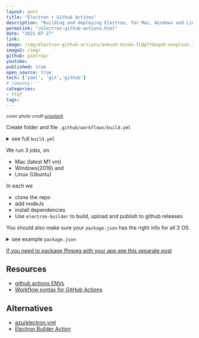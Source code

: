 ```yaml
---
layout: post
title: "Electron + Github Actions"
description: "Building and deploying Electron, for Mac, Windows and Linux, to github releases using github actions"
permalink: "/electron-github-actions.html"
date: "2021-07-27"
link: 
image: /img/electron-github-actions/ankush-minda-TLBplYQvqn0-unsplash.jpeg
image2: /img/
github: pietrop/
youtube: 
published: true
open_source: true
tech: ['yaml', 'git','github']
# company: ''
categories:
- ttqf
tags:
---
```


<small><i>cover photo credit [unsplash](https://unsplash.com/photos/TLBplYQvqn0) </i></small>

<!-- 
<div class="image-wrapper">
    <img src="{{ image2 }}" alt="{{ description }}" />
</div> -->


<!-- 0000-mm-dd-title.md -->

Create folder and file `.github/workflows/build.yml`


<details>
  <summary>see full <code>build.yml</code></summary>


```yaml
name: Build Electron Releases 
on:
  push:
    branches:
      - master # TODO: you can tweak this to run only a specific branch of your choosing
jobs:
  # Mac version M1 arm64 + older
  build_on_mac:
    runs-on: macOS-latest
    steps:
    - uses: actions/checkout@master
      with:
        ref: master # TODO: you can tweak this to run only a specific branch of your choosing
    - uses: actions/setup-node@master
      with:
        node-version: 14
    - name: Install dependencies
      run: npm install
    - name: Build Electron
      env:
        ELECTRON: true
        PUBLISH_FOR_PULL_REQUEST: false
        ELECTRON_CACHE: $HOME/.cache/electron
        ELECTRON_BUILDER_CACHE: $HOME/.cache/electron-builder
        USE_HARD_LINKS: false
        YARN_GPG: no
        GITHUB_TOKEN: ${{ secrets.github_token }}
      run: npm run build:m:publish:always # your npm script in package.json to run electron builder for mac
    - name: see directory
      run: ls ./dist
  # Linux version
  build_on_linux:
    runs-on: ubuntu-latest
    steps:
    - uses: actions/checkout@master
      with:
        ref: master # TODO: you can tweak this to run only a specific branch of your choosing
    - uses: actions/setup-node@master
      with:
        node-version: 14
    - name: Install dependencies
      run: npm install
    - name: Build Electron
      env:
        ELECTRON: true
        PUBLISH_FOR_PULL_REQUEST: false
        ELECTRON_CACHE: $HOME/.cache/electron
        ELECTRON_BUILDER_CACHE: $HOME/.cache/electron-builder
        USE_HARD_LINKS: false
        YARN_GPG: no
        GITHUB_TOKEN: ${{ secrets.github_token }}
      run: npm run build:l:publish:always # your npm script in package.json to run electron builder for linux
    - name: see directory
      run: ls ./dist
  # Windows version
  build_on_win:
    runs-on: windows-2016
    steps:
    - uses: actions/checkout@master
      with:
        ref:  master # TODO: you can tweak this to run only a specific branch of your choosing  
    - uses: actions/setup-node@master
      with:
        node-version: 14
    - name: Install dependencies
      run: npm install
    - name: Build Electron on Windows
      env:
        ELECTRON: true
        PUBLISH_FOR_PULL_REQUEST: false
        ELECTRON_CACHE: $HOME/.cache/electron
        ELECTRON_BUILDER_CACHE: $HOME/.cache/electron-builder
        USE_HARD_LINKS: false
        YARN_GPG: no
        GITHUB_TOKEN: ${{ secrets.github_token }}
      run: npm run build:w:publish:always # your npm script in package.json to run electron builder for windows
    - name: see directory
      run: ls .\dist\squirrel-windows
```

</details>

We run 3 jobs, on
-  Mac (latest M1 vm)
-  Windows(2016) and
-   Linux (Ubuntu)

In each we 
- clone the repo
- add nodeJs
- install dependencies 
- Use `electron-builder` to build, upload and publish to github releases


You should also make sure your `package.json` has the right info for all 3 OS.

<details>
  <summary>see example <code>package.json</code></summary>

```json
{
  "name": "digital-paper-edit-electron",
  "productName": "autoEdit 3", // TODO: set for your app
  "version": "1.6.2-alpha.22", // TODO: set for your app
  "description": "Digital Paper Edit app",// TODO: set for your app
  "main": "src/electron-main.js", // TODO: set for your app
  "scripts": {
    ...
    "build:l:publish:always": "electron-builder -l --publish always",
    "build:m:publish:always": "electron-builder -m  --x64 --arm64 --publish always",
    "build:w:publish:always": "electron-builder -w --x64 --ia32 --publish always",
  },
  "license": "MIT", // TODO: set for your app
  "author": "Pietro Passarelli CC0 2019", // TODO: set for your app
  "contributors": [
    ""
  ],
  "bugs": {
    "url": "https://github.com/pietrop/digital-paper-edit-electron/issues" // TODO: set for your app
  },
  "homepage": "https://github.com/pietrop/digital-paper-edit-electron", // TODO: set for your app
  "repository": {
    "type": "git",
    "url": "git+https://github.com/pietrop/digital-paper-edit-electron.git" // TODO: set for your app
  },
  "build": {
    "publish": {
      "provider": "github",
      "releaseType": "prerelease",
      "vPrefixedTagName": false,
      "owner": "pietrop", // TODO: set for your app
      "repo": "digital-paper-edit-electron" // TODO: set for your app
    },
    "appId": "org.dpe.dpe-electron", // TODO: set for your app
    "artifactName": "${productName}-${version}-${arch}.${ext}",
    "asar": false,
    "directories": {
      "buildResources": "assets"
    },
    "files": [ // TODO: This might not be needed depending on your config
      "**/*",
      "build/**",
      "!config/",
      "!assets/",
      "!spec/",
      "!project_page/",
      "!vendor/",
      "!docs/",
      "!dist/",
      "!icons/",
      "node_modules/**/*"
    ],
    "copyright": "Pietro Passarelli CC0 2020", // TODO: set for your app
    "mac": {
      "category": "public.app-category.productivity",// TODO: set category for your app
      "target": [
        {
          "target": "dmg",
          "arch": [
            "x64",
            "arm64"
          ]
        }
      ]
    },
    "dmg": { // TODO: This might not be needed depending on your config
      "background": "assets/background.png", // TODO: it assumes you have a background image for your dmg
      "icon": "assets/icon.icns", // TODO: it assumes you have an icon image for your dmg
      "iconSize": 128,
      "contents": [
        {
          "x": 448,
          "y": 340,
          "type": "link",
          "path": "/Applications"
        },
        {
          "x": 192,
          "y": 340,
          "type": "file"
        }
      ]
    },
    "win": {
      "artifactName": "${productName}-${version}-${arch}.${ext}",
      "target": [
        {
          "target": "portable",
          "arch": [
            "x64",
            "arm64",
            "ia32"
          ]
        }
      ],
      "icon": "build/icon.ico",
    },
    "deb": {
      "synopsis": "Digital Paper Edit Desktop App"  // TODO: set synopsis for your app
    },
    "linux": {
      "category": "",
      "packageCategory": "GNOME;GTK;VideoEditing;PaperEditing;Transcriptions",  // TODO: set packageCategory for your app
      "description": "Digital Paper Edit Desktop App", // TODO: description for your app
      "target": [
        "AppImage"
      ],
      "maintainer": "Pietro Passarelli",
    }
  },
  "devDependencies": {
    ...
    "electron": "^12.0.0",
    "electron-builder": "^22.11.7",
    ...
  }
}

```


</details>


[If you need to package ffmpeg with your app see this separate post](/ffmpeg-electron.html)

## Resources
- [github actions ENVs](https://docs.github.com/en/actions/reference/environment-variables)
- [Workflow syntax for GitHub Actions](https://docs.github.com/en/enterprise-server@3.0/actions/reference/workflow-syntax-for-github-actions)

## Alternatives 
- [azu/electron.yml](https://gist.github.com/azu/673426500458f63f019c8f5e013f282a)
- [Electron Builder Action](https://github.com/marketplace/actions/electron-builder-action)